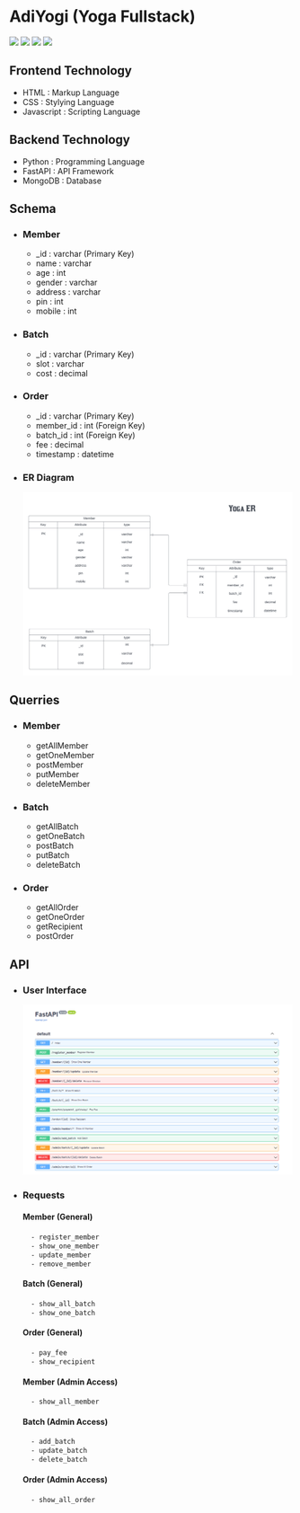 # AdiYogi (Yoga Fullstack)

<img src ="https://img.shields.io/github/repo-size/srijan-singh/yoga-fullstack?color=succeess&label=Size"> <img src="https://img.shields.io/github/directory-file-count/srijan-singh/yoga-fullstack/backend?color=yellow&label=%20Backend%20File"> <img src="https://img.shields.io/github/directory-file-count/srijan-singh/yoga-fullstack/frontend/pages/auth?color=indigo&label=Authorization%20Page"> <img src="https://img.shields.io/github/directory-file-count/srijan-singh/yoga-fullstack/frontend/pages/member?color=violet&label=Member%20Page">

## Frontend Technology

- HTML       : Markup Language   
- CSS        : Stylying Language
- Javascript : Scripting Language

## Backend Technology

- Python  : Programming Language
- FastAPI : API Framework
- MongoDB : Database

## Schema

- ### Member

    - _id     : varchar (Primary Key)
    - name    : varchar 
    - age     : int 
    - gender  : varchar 
    - address : varchar 
    - pin     : int 
    - mobile  : int 

- ### Batch

    - _id  : varchar (Primary Key)
    - slot : varchar
    - cost : decimal 

- ### Order

    - _id       : varchar (Primary Key)
    - member_id : int (Foreign Key)
    - batch_id  : int (Foreign Key)
    - fee       : decimal
    - timestamp : datetime

- ### ER Diagram
    <img src="https://github.com/srijan-singh/yoga-fullstack/blob/main/res/img2.png">


## Querries

- ### Member
    - getAllMember
    - getOneMember
    - postMember
    - putMember
    - deleteMember

- ### Batch
    - getAllBatch
    - getOneBatch
    - postBatch
    - putBatch
    - deleteBatch

- ### Order
    - getAllOrder
    - getOneOrder
    - getRecipient
    - postOrder


## API

- ### User Interface
    <img src="https://github.com/srijan-singh/yoga-fullstack/blob/main/res/img1.png">

- ### Requests

    #### Member (General)
        - register_member
        - show_one_member
        - update_member
        - remove_member

    #### Batch (General)
        - show_all_batch
        - show_one_batch

    #### Order (General)
        - pay_fee
        - show_recipient

    #### Member (Admin Access)
        - show_all_member

    #### Batch (Admin Access)
        - add_batch
        - update_batch
        - delete_batch

    #### Order (Admin Access)
        - show_all_order



